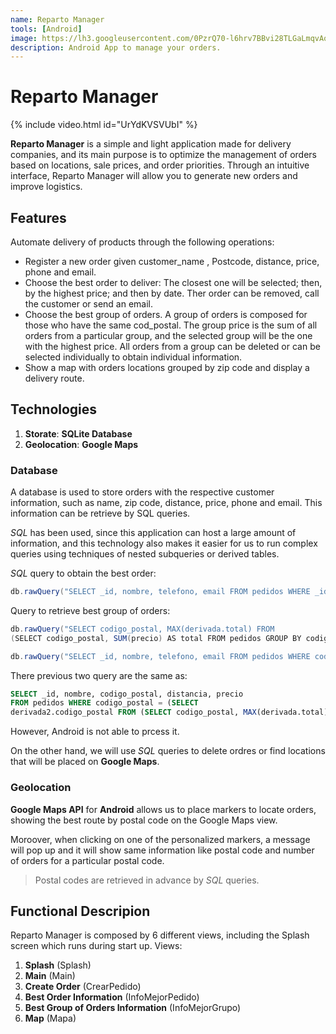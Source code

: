 ```yaml
---
name: Reparto Manager
tools: [Android]
image: https://lh3.googleusercontent.com/0PzrQ70-l6hrv7BBvi28TLGaLmqvAo0bJmG4rlJpUSZ3SzeIN-YRbqBYV9UXyfarLcsr_lr4bbGlhonYzbuyiDjAlI32ls2RlDoblXTrlyB4wQorS_lNUV9MWDWrr_dirkj5zzBufA=w600
description: Android App to manage your orders.
---
```


# Reparto Manager

{% include video.html id="UrYdKVSVUbI" %}

**Reparto Manager** is a simple and light application made for delivery companies, and its main purpose is to optimize the management of orders based on locations, sale prices, and order priorities. Through an intuitive interface, Reparto Manager will allow you to generate new orders and improve logistics.

## Features

Automate delivery of products through the following operations:
- Register a new order given customer_name , Postcode, distance, price, phone and email.
- Choose the best order to deliver: The closest one will be selected; then, by the highest price; and then by date. Ther order can be removed, call the customer or send an email.
- Choose the best group of orders. A group of orders is composed
for those who have the same cod_postal. The group price is the sum of all orders from a particular group, and the selected group will be the one with the highest price. All orders from a group can be deleted or can be selected individually to obtain individual information.
- Show a map with orders locations grouped by zip code and display a delivery route.

## Technologies

1. **Storate**: **SQLite Database**
2. **Geolocation**: **Google Maps**

### Database
A database is used to store orders with the respective customer information, such as name, zip code, distance, price, phone and email. This information can be retrieve by SQL queries.

_SQL_ has been used, since this application can host a large amount of information, and this technology also makes it easier for us to run complex queries using techniques of
nested subqueries or derived tables.

_SQL_ query to obtain the best order:

```java
db.rawQuery("SELECT _id, nombre, telefono, email FROM pedidos WHERE _id = (SELECT MIN(_id) FROM pedidos WHERE precio IN (SELECT MAX(precio) FROM pedidos WHERE distancia IN (SELECT MIN(distancia) FROM pedidos)))", null);
```
Query to retrieve best group of orders:

```java
db.rawQuery("SELECT codigo_postal, MAX(derivada.total) FROM 
(SELECT codigo_postal, SUM(precio) AS total FROM pedidos GROUP BY codigo_postal)derivada",null);

db.rawQuery("SELECT _id, nombre, telefono, email FROM pedidos WHERE codigo_postal = " + codigoPostalMejorGrupo() ,null);
```

There previous two query are the same as:
```sql
SELECT _id, nombre, codigo_postal, distancia, precio
FROM pedidos WHERE codigo_postal = (SELECT
derivada2.codigo_postal FROM (SELECT codigo_postal, MAX(derivada.total) FROM (SELECT codigo_postal, SUM(precio) AS total FROM pedidos GROUP BY codigo_postal)derivada)derivada2)
```

However, Android is not able to prcess it.

On the other hand, we will use _SQL_ queries to delete ordres or find locations that will be placed on **Google Maps**.

### Geolocation

**Google Maps API** for **Android** allows us to place markers to locate orders, showing the best route by postal code on the Google Maps view.

Moroover, when clicking on one of the personalized markers, a message will pop up and it will show same information like postal code and number of orders for a particular postal code.

>Postal codes are retrieved in advance by _SQL_ queries.

## Functional Descripion

Reparto Manager is composed by 6 different views, including the Splash screen which runs during start up. Views:

1.	**Splash** (Splash)
2.	**Main** (Main)
3.	**Create Order** (CrearPedido)
4.	**Best Order Information** (InfoMejorPedido)
5.	**Best Group of Orders Information** (InfoMejorGrupo)
6.	**Map** (Mapa)
